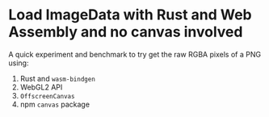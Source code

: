 # Load ImageData with Rust and Web Assembly and no canvas involved

A quick experiment and benchmark to try get the raw RGBA pixels of a PNG using:

1. Rust and `wasm-bindgen`  
1. WebGL2 API
1. `OffscreenCanvas`
1. npm `canvas` package


